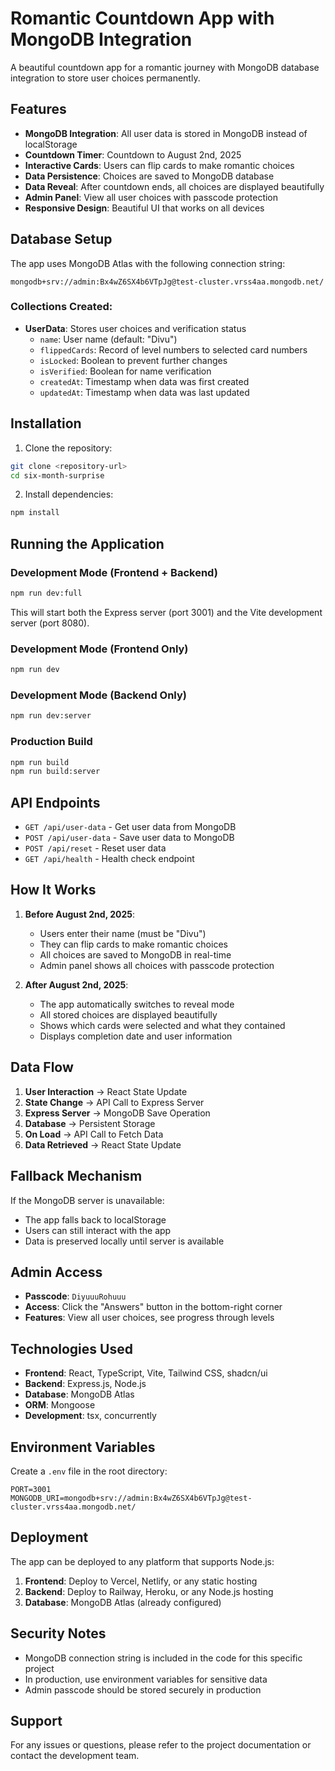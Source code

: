# Romantic Countdown App with MongoDB Integration

A beautiful countdown app for a romantic journey with MongoDB database integration to store user choices permanently.

<!-- Deployment trigger: Updated on $(date) -->
<!-- Triggering deployment with JavaScript build approach -->
<!-- Deployment trigger: Fixed premature results display - $(date) -->

## Features

- **MongoDB Integration**: All user data is stored in MongoDB instead of localStorage
- **Countdown Timer**: Countdown to August 2nd, 2025
- **Interactive Cards**: Users can flip cards to make romantic choices
- **Data Persistence**: Choices are saved to MongoDB database
- **Data Reveal**: After countdown ends, all choices are displayed beautifully
- **Admin Panel**: View all user choices with passcode protection
- **Responsive Design**: Beautiful UI that works on all devices

## Database Setup

The app uses MongoDB Atlas with the following connection string:
```
mongodb+srv://admin:Bx4wZ6SX4b6VTpJg@test-cluster.vrss4aa.mongodb.net/
```

### Collections Created:
- **UserData**: Stores user choices and verification status
  - `name`: User name (default: "Divu")
  - `flippedCards`: Record of level numbers to selected card numbers
  - `isLocked`: Boolean to prevent further changes
  - `isVerified`: Boolean for name verification
  - `createdAt`: Timestamp when data was first created
  - `updatedAt`: Timestamp when data was last updated

## Installation

1. Clone the repository:
```bash
git clone <repository-url>
cd six-month-surprise
```

2. Install dependencies:
```bash
npm install
```

## Running the Application

### Development Mode (Frontend + Backend)
```bash
npm run dev:full
```

This will start both the Express server (port 3001) and the Vite development server (port 8080).

### Development Mode (Frontend Only)
```bash
npm run dev
```

### Development Mode (Backend Only)
```bash
npm run dev:server
```

### Production Build
```bash
npm run build
npm run build:server
```

## API Endpoints

- `GET /api/user-data` - Get user data from MongoDB
- `POST /api/user-data` - Save user data to MongoDB
- `POST /api/reset` - Reset user data
- `GET /api/health` - Health check endpoint

## How It Works

1. **Before August 2nd, 2025**:
   - Users enter their name (must be "Divu")
   - They can flip cards to make romantic choices
   - All choices are saved to MongoDB in real-time
   - Admin panel shows all choices with passcode protection

2. **After August 2nd, 2025**:
   - The app automatically switches to reveal mode
   - All stored choices are displayed beautifully
   - Shows which cards were selected and what they contained
   - Displays completion date and user information

## Data Flow

1. **User Interaction** → React State Update
2. **State Change** → API Call to Express Server
3. **Express Server** → MongoDB Save Operation
4. **Database** → Persistent Storage
5. **On Load** → API Call to Fetch Data
6. **Data Retrieved** → React State Update

## Fallback Mechanism

If the MongoDB server is unavailable:
- The app falls back to localStorage
- Users can still interact with the app
- Data is preserved locally until server is available

## Admin Access

- **Passcode**: `DiyuuuRohuuu`
- **Access**: Click the "Answers" button in the bottom-right corner
- **Features**: View all user choices, see progress through levels

## Technologies Used

- **Frontend**: React, TypeScript, Vite, Tailwind CSS, shadcn/ui
- **Backend**: Express.js, Node.js
- **Database**: MongoDB Atlas
- **ORM**: Mongoose
- **Development**: tsx, concurrently

## Environment Variables

Create a `.env` file in the root directory:
```env
PORT=3001
MONGODB_URI=mongodb+srv://admin:Bx4wZ6SX4b6VTpJg@test-cluster.vrss4aa.mongodb.net/
```

## Deployment

The app can be deployed to any platform that supports Node.js:

1. **Frontend**: Deploy to Vercel, Netlify, or any static hosting
2. **Backend**: Deploy to Railway, Heroku, or any Node.js hosting
3. **Database**: MongoDB Atlas (already configured)

## Security Notes

- MongoDB connection string is included in the code for this specific project
- In production, use environment variables for sensitive data
- Admin passcode should be stored securely in production

## Support

For any issues or questions, please refer to the project documentation or contact the development team.
